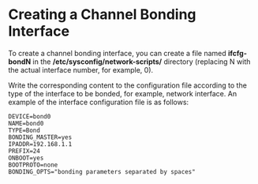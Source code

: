 # Creating a Channel Bonding Interface<a name="EN-US_TOPIC_0229622712"></a>

To create a channel bonding interface, you can create a file named  **ifcfg-bondN**  in the  **/etc/sysconfig/network-scripts/**  directory \(replacing N with the actual interface number, for example, 0\).

Write the corresponding content to the configuration file according to the type of the interface to be bonded, for example, network interface. An example of the interface configuration file is as follows:

```
DEVICE=bond0
NAME=bond0
TYPE=Bond
BONDING_MASTER=yes
IPADDR=192.168.1.1
PREFIX=24
ONBOOT=yes
BOOTPROTO=none
BONDING_OPTS="bonding parameters separated by spaces"
```

